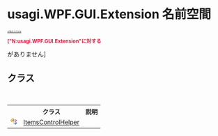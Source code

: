 # usagi.WPF.GUI.Extension 名前空間

<div style="font-size:30%"><a href="https://github.com/usagi/usagi.cs/blob/master/docs/Home.md">≪Back to Home</a></div><p style="color: #dc143c; font-size: 8.5pt; font-weight: bold;">["N:usagi.WPF.GUI.Extension"に対する<summary>がありません]</p>


## クラス
&nbsp;<table><tr><th></th><th>クラス</th><th>説明</th></tr><tr><td>![Public クラス](media/pubclass.gif "Public クラス")</td><td><a href="T_usagi_WPF_GUI_Extension_ItemsControlHelper.md">ItemsControlHelper</a></td><td /></tr></table>&nbsp;
